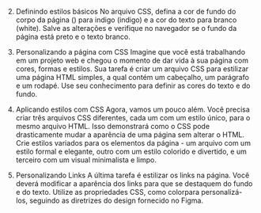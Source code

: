 

2) Definindo estilos básicos
No arquivo CSS, defina a cor de fundo do corpo da página (<body>) para indigo (indigo) e a cor do texto para branco (white). Salve as alterações e verifique no navegador se o fundo da página está preto e o texto branco.



4) Personalizando a página com CSS
Imagine que você está trabalhando em um projeto web e chegou o momento de dar vida à sua página com cores, formas e estilos. Sua tarefa é criar um arquivo CSS para estilizar uma página HTML simples, a qual contém um cabeçalho, um parágrafo e um rodapé. Use seu conhecimento para definir as cores do texto e do fundo.

5) Aplicando estilos com CSS
Agora, vamos um pouco além. Você precisa criar três arquivos CSS diferentes, cada um com um estilo único, para o mesmo arquivo HTML. Isso demonstrará como o CSS pode drasticamente mudar a aparência de uma página sem alterar o HTML. Crie estilos variados para os elementos da página - um arquivo com um estilo formal e elegante, outro com um estilo colorido e divertido, e um terceiro com um visual minimalista e limpo.

6) Personalizando Links
A última tarefa é estilizar os links na página. Você deverá modificar a aparência dos links para que se destaquem do fundo e do texto. Utilize as propriedades CSS, como colorpara personalizá-los, seguindo as diretrizes do design fornecido no Figma.